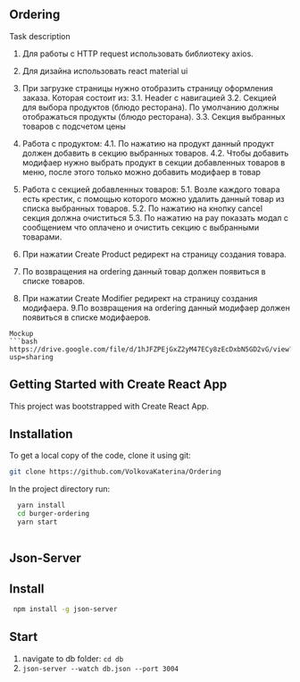 ## Ordering
Task description

1. Для работы с HTTP request использовать библиотеку axios.
2. Для дизайна использовать react material ui
3. При загрузке страницы нужно отобразить страницу оформления заказа. Которая состоит из:
3.1. Header с навигацией
3.2. Секцией для выбора продуктов (блюдо ресторана). По умолчанию должны отображаться продукты 
(блюдо ресторана).
3.3. Секция выбранных товаров с подсчетом цены
4. Pабота с продуктом:
4.1. По нажатию на продукт данный продукт должен добавить в секцию выбранных товаров.
4.2. Чтобы добавить модифаер нужно выбрать продукт в секции добавленных товаров в меню, после этого только можно добавить модифаер в товар

5. Работа с секцией добавленных товаров:
5.1. Возле каждого товара есть крестик, с помощью которого можно удалить данный товар из списка выбранных товаров.
5.2. По нажатию на кнопку cancel секция должна очиститься
5.3. По нажатию на pay показать модал с сообщением что оплачено и очистить секцию с выбранными товарами.
6. При нажатии Create Product редирект на страницу создания товара. 
7. По возвращения на ordering данный товар должен появиться в списке товаров.
8. При нажатии Create Modifier редирект на страницу создания модифаера. 
9.По возвращения на ordering данный модифаер должен появиться в списке модифаеров.

````
Mockup
```bash
https://drive.google.com/file/d/1hJFZPEjGxZ2yM47ECy8zEcDxbN5GD2vG/view?usp=sharing

````

## Getting Started with Create React App
This project was bootstrapped with Create React App.

## Installation
To get a local copy of the code, clone it using git:

```bash
git clone https://github.com/VolkovaKaterina/Ordering

```
In the project directory run:

```bash
  yarn install
  cd burger-ordering
  yarn start
 
```
## Json-Server
## Install
```bash
 npm install -g json-server
 ```
## Start

1. navigate to db folder: ```cd db```
2. ```json-server --watch db.json --port 3004```